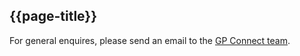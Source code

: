 ## {{page-title}}

For general enquires, please send an email to the <a href="mailto:gpconnect@nhs.net">GP Connect team</a>.